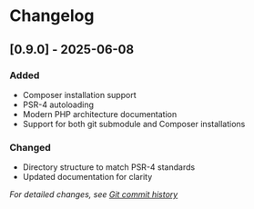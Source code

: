# Changelog

## [0.9.0] - 2025-06-08
### Added
- Composer installation support
- PSR-4 autoloading
- Modern PHP architecture documentation
- Support for both git submodule and Composer installations

### Changed
- Directory structure to match PSR-4 standards
- Updated documentation for clarity

*For detailed changes, see [Git commit history](https://github.com/yourusername/phpunit-testing/commits/main)*
